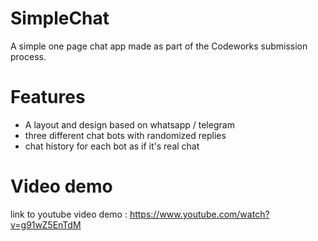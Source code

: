 # SimpleChat
A simple one page chat app made as part of the Codeworks submission process. 

# Features

* A layout and design based on whatsapp / telegram
* three different chat bots with randomized replies
* chat history for each bot as if it's real chat

# Video demo

link to youtube video demo : https://www.youtube.com/watch?v=g91wZ5EnTdM
